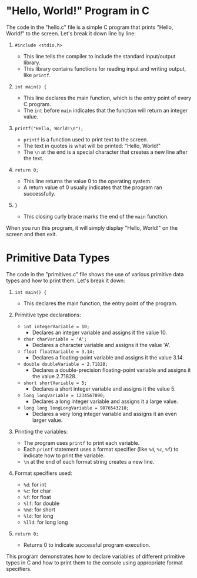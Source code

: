 # "Hello, World!" Program in C

The code in the "hello.c" file is a simple C program that prints "Hello, World!" to the screen. Let's break it down line by line:

1. `#include <stdio.h>`
   - This line tells the compiler to include the standard input/output library.
   - This library contains functions for reading input and writing output, like `printf`.

2. `int main() {`
   - This line declares the main function, which is the entry point of every C program.
   - The `int` before `main` indicates that the function will return an integer value.

3. `printf("Hello, World!\n");`
   - `printf` is a function used to print text to the screen.
   - The text in quotes is what will be printed: "Hello, World!"
   - The `\n` at the end is a special character that creates a new line after the text.

4. `return 0;`
   - This line returns the value 0 to the operating system.
   - A return value of 0 usually indicates that the program ran successfully.

5. `}`
   - This closing curly brace marks the end of the `main` function.

When you run this program, it will simply display "Hello, World!" on the screen and then exit.


# Primitive Data Types

The code in the "primitives.c" file shows the use of various primitive data types and how to print them. Let's break it down:

1. `int main() {`
   - This declares the main function, the entry point of the program.

2. Primitive type declarations:
   - `int integerVariable = 10;`
     - Declares an integer variable and assigns it the value 10.
   - `char charVariable = 'A';`
     - Declares a character variable and assigns it the value 'A'.
   - `float floatVariable = 3.14;`
     - Declares a floating-point variable and assigns it the value 3.14.
   - `double doubleVariable = 2.71828;`
     - Declares a double-precision floating-point variable and assigns it the value 2.71828.
   - `short shortVariable = 5;`
     - Declares a short integer variable and assigns it the value 5.
   - `long longVariable = 1234567890;`
     - Declares a long integer variable and assigns it a large value.
   - `long long longLongVariable = 9876543210;`
     - Declares a very long integer variable and assigns it an even larger value.

3. Printing the variables:
   - The program uses `printf` to print each variable.
   - Each `printf` statement uses a format specifier (like `%d`, `%c`, `%f`) to indicate how to print the variable.
   - `\n` at the end of each format string creates a new line.

4. Format specifiers used:
   - `%d`: for int
   - `%c`: for char
   - `%f`: for float
   - `%lf`: for double
   - `%hd`: for short
   - `%ld`: for long
   - `%lld`: for long long

5. `return 0;`
   - Returns 0 to indicate successful program execution.

This program demonstrates how to declare variables of different primitive types in C and how to print them to the console using appropriate format specifiers.
